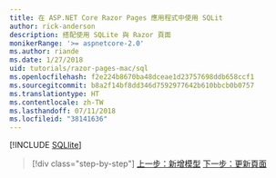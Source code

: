 ```yaml
---
title: 在 ASP.NET Core Razor Pages 應用程式中使用 SQLit
author: rick-anderson
description: 搭配使用 SQLite 與 Razor 頁面
monikerRange: '>= aspnetcore-2.0'
ms.author: riande
ms.date: 1/27/2018
uid: tutorials/razor-pages-mac/sql
ms.openlocfilehash: f2e224b8670ba48dceae1d23757698ddb658ccf1
ms.sourcegitcommit: b8a2f14bf8dd346d7592977642b610bbcb0b0757
ms.translationtype: HT
ms.contentlocale: zh-TW
ms.lasthandoff: 07/11/2018
ms.locfileid: "38141636"
---
```

[!INCLUDE [SQLlite](../../includes/RP/sql.md)]

> [!div class="step-by-step"]
> [上一步：新增模型](xref:tutorials/razor-pages-mac/model)
> [下一步：更新頁面](xref:tutorials/razor-pages-mac/da1)
